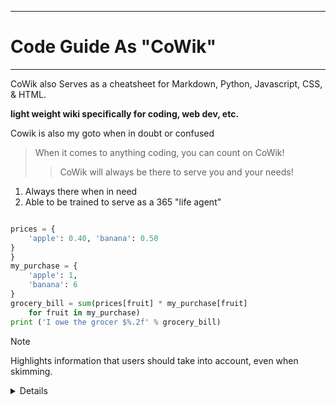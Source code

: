 ********
# Code Guide As "CoWik"
*******


<footer>

 
 <p>CoWik also Serves as a cheatsheet for Markdown, Python, Javascript, CSS, & HTML.</p>


 
 __light weight wiki specifically for coding, web dev, etc.__

 

 <p>Cowik is also my goto when in doubt or confused</p>

 <footer>

  > When it comes to anything coding, you can count on CoWik! 
  >> CoWik will always be there to serve you and your needs!

  1. Always there when in need 
  2. Able to be trained to serve as a 365 "life agent"


````python

prices = {
    'apple': 0.40, 'banana': 0.50
}
}
my_purchase = {
    'apple': 1,
    'banana': 6
}
grocery_bill = sum(prices[fruit] * my_purchase[fruit]
    for fruit in my_purchase)
print ('I owe the grocer $%.2f' % grocery_bill)
````


> [!NOTE]
> Highlights information that users should take into account, even when skimming.

 <details>
  <h3>365/"life"  Agentee AI</h3>
input("What's your name?: ")
  
LAgentee AI: "I'm your Life Agentee AI. I'm here for all your coding doubts and


|-----:|-----------|
|     1| Python|
|     2| CSS    |
|     3| Javascript       |



|     4| HTML.    |

</details>

